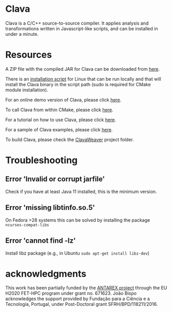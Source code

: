 # Clava
Clava is a C/C++ source-to-source compiler. It applies analysis and transformations written in Javascript-like scripts, and can be installed in under a minute.


# Resources

A ZIP file with the compiled JAR for Clava can be downloaded from [here](http://specs.fe.up.pt/tools/clava.zip).

There is an [installation script](http://specs.fe.up.pt/tools/clava/clava-update) for Linux that can be run locally and that will install the Clava binary in the script path (sudo is required for CMake module installation).

For an online demo version of Clava, please click [here](http://specs.fe.up.pt/tools/clava/).

To call Clava from within CMake, please click [here](https://github.com/specs-feup/clava/tree/master/CMake).

For a tutorial on how to use Clava, please click [here](https://github.com/specs-feup/specs-lara/tree/master/2018-PACT).

For a sample of Clava examples, please click [here](https://github.com/specs-feup/clava-examples/).

To build Clava, please check the [ClavaWeaver](https://github.com/specs-feup/clava/tree/master/ClavaWeaver) project folder.


# Troubleshooting

## Error 'Invalid or corrupt jarfile'

Check if you have at least Java 11 installed, this is the minimum version.

## Error 'missing libtinfo.so.5'

On Fedora >28 systems this can be solved by installing the package `ncurses-compat-libs`

## Error 'cannot find -lz'

Install libz package (e.g., in Ubuntu `sudo apt-get install libz-dev`)



# acknowledgments

This work has been partially funded by the [ANTAREX project](http://antarex-project.eu) through the EU H2020 FET-HPC program under grant no. 671623. João Bispo acknowledges the support provided by Fundação para a Ciência e a Tecnologia, Portugal, under Post-Doctoral grant SFRH/BPD/118211/2016.
